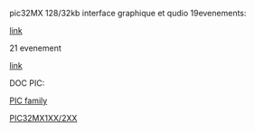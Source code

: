 pic32MX 128/32kb interface graphique et qudio 19evenements: 

[link](http://fr.farnell.com/microchip/pic32mx250f128b-i-ss/microcont-32-bits-128kb-flash/dp/2097774)

21 evenement

[link](http://fr.farnell.com/microchip/pic32mx150f128b-i-so/micro-32-bits-128kb-flash-28soic/dp/2313766)

DOC PIC:

[PIC family](http://hades.mech.northwestern.edu/images/2/21/61132B_PIC32ReferenceManual.pdf)

[PIC32MX1XX/2XX](http://ww1.microchip.com/downloads/en/DeviceDoc/60001168J.pdf)

